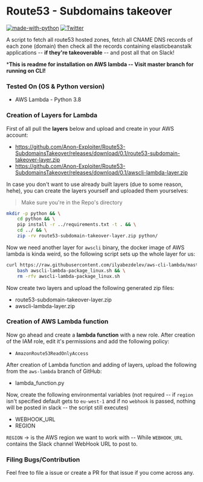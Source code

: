 # Route53 - Subdomains takeover

[![made-with-python](https://img.shields.io/badge/Made%20with-Python-1f425f.svg)](https://www.python.org/)
[![Twitter](https://img.shields.io/twitter/url/https/twitter.com/cloudposse.svg?style=social&label=%40syed_umar)](https://twitter.com/syed__umar)

[contributors-shield]: https://img.shields.io/github/contributors/Anon-Exploiter/Route53-SubdomainsTakeover.svg?style=flat-square
[contributors-url]: https://github.com/Anon-Exploiter/Route53-SubdomainsTakeover/graphs/contributors
[issues-shield]: https://img.shields.io/github/issues/Anon-Exploiter/Route53-SubdomainsTakeover.svg?style=flat-square
[issues-url]: https://github.com/Anon-Exploiter/Route53-SubdomainsTakeover/issues

A script to fetch all route53 hosted zones, fetch all CNAME DNS records of each zone (domain) then check all the records containing elasticbeanstalk applications -- **if they're takeoverable** -- and post all that on Slack!  

***This is readme for installation on AWS lambda -- Visit master branch for running on CLI!**

### Tested On (OS & Python version)
- AWS Lambda - Python 3.8 

### Creation of Layers for Lambda

First of all pull the **layers** below and upload and create in your AWS account: 
- https://github.com/Anon-Exploiter/Route53-SubdomainsTakeover/releases/download/0.1/route53-subdomain-takeover-layer.zip
- https://github.com/Anon-Exploiter/Route53-SubdomainsTakeover/releases/download/0.1/awscli-lambda-layer.zip

In case you don't want to use already built layers (due to some reason, hehe), you can create the layers yourself and uploaded them yourselves:

> Make sure you're in the Repo's directory

```bash
mkdir -p python && \
    cd python && \
    pip install -r ../requirements.txt -t . && \
    cd ../ && \
    zip -rv route53-subdomain-takeover-layer.zip python/
```

Now we need another layer for `awscli` binary, the docker image of AWS lambda is kinda weird, so the following script sets up the whole layer for us:

```bash
curl https://raw.githubusercontent.com/ilyabezdelev/aws-cli-lambda/master/awscli-lambda-package_linux.sh -O && \
    bash awscli-lambda-package_linux.sh && \
    rm -rfv awscli-lambda-package_linux.sh
```

Now create two layers and upload the following generated zip files:
- route53-subdomain-takeover-layer.zip
- awscli-lambda-layer.zip

### Creation of AWS Lambda function

Now go ahead and create a **lambda function** with a new role. After creation of the IAM role, edit it's permissions and add the following policy:
- `AmazonRoute53ReadOnlyAccess`

After creation of Lambda function and adding of layers, upload the following from the `aws-lambda` branch of GitHub:
- lambda_function.py

Now, create the following environmental variables (not required -- if `region` isn't specified default gets to `eu-west-1` and if no `webhook` is passed, nothing will be posted in slack -- the script still executes)
- WEBHOOK_URL
- REGION

`REGION` -> is the AWS region we want to work with -- While `WEBHOOK_URL` contains the Slack channel WebHook URL to post to.

### Filing Bugs/Contribution

Feel free to file a issue or create a PR for that issue if you come across any.
